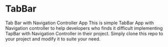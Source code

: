 # TabBar
Tab Bar with Navigation Controller App
This is simple TabBar App with Navigation controller to help developers who finds it difficult implementing TapBar with Navigation Controller in their project.
Simply clone this repo to your project and modify it to suite your need.
